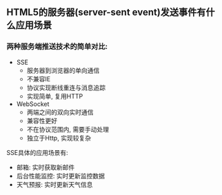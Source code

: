 ## HTML5的服务器(server-sent event)发送事件有什么应用场景

### 两种服务端推送技术的简单对比:
* SSE
    *  服务器到浏览器的单向通信
    *  不兼容IE
    *  协议实现断线重连与消息追踪
    *  实现简单, 复用HTTP
* WebSocket
    *  	两端之间的双向实时通信
    *  	兼容性更好
    *  不在协议范围内, 需要手动处理
    *  	独立于Http, 实现较复杂

SSE具体的应用场景有:
* 邮箱: 实时获取新邮件
* 后台性能监控: 实时更新监控数据
* 天气预报: 实时更新天气信息